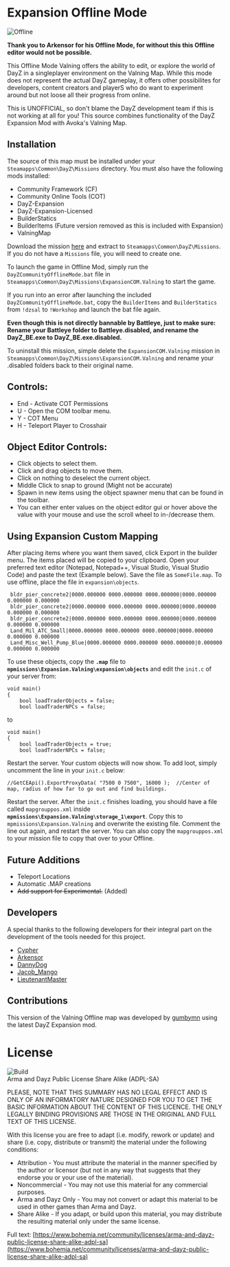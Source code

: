 # Expansion Offline Mode
![Offline](https://img.shields.io/badge/build-1.8121313-orange)
 
**Thank you to Arkensor for his Offline Mode, for without this this Offline editor would not be possible.**

This Offline Mode Valning offers the ability to edit, or explore the world of DayZ in a singleplayer environment on the Valning Map. While this mode does not represent the actual DayZ gameplay, it offers other possibilites for developers, content creators and playerS who do want to experiment around but not loose all their progress from online.

This is UNOFFICIAL, so don't blame the DayZ development team if this is not working at all for you! This source combines functionality of the DayZ Expansion Mod with Avoka's Valning Map. 

## Installation
The source of this map must be installed under your ```Steamapps\Common\DayZ\Missions``` directory. You must also have the following mods installed:
* Community Framework (CF)
* Community Online Tools (COT)
* DayZ-Expansion
* DayZ-Expansion-Licensed
* BuilderStatics
* BuilderItems (Future version removed as this is included with Expansion)
* ValningMap

Download the mission [here](https://github.com/gumbymn/ExpansionCOM.Valning/blob/source/Latest.zip) and extract to ```Steamapps\Common\DayZ\Missions```. If you do not have a ```Missions``` file, you will need to create one.

To launch the game in Offline Mod, simply run the ```DayZCommunityOfflineMode.bat``` file in ```Steamapps\Common\DayZ\Missions\ExpansionCOM.Valning``` to start the game. 

If you run into an error after launching the included ```DayZCommunityOfflineMode.bat```, copy the ```BuilderItems``` and ```BuilderStatics``` from ```!dzsal``` to ```!Workshop``` and launch the bat file again.

**Even though this is not directly bannable by Battleye, just to make sure: Rename your Battleye folder to Battleye.disabled, and rename the DayZ_BE.exe to DayZ_BE.exe.disabled.**

To uninstall this mission, simple delete the ```ExpansionCOM.Valning``` mission in ```Steamapps\Common\DayZ\Missions\ExpansionCOM.Valning``` and rename your .disabled folders back to their original name.

## Controls:
* End - Activate COT Permissions
* U - Open the COM toolbar menu.
* Y - COT Menu
* H - Teleport Player to Crosshair

## Object Editor Controls:  
* Click objects to select them.  
* Click and drag objects to move them.
* Click on nothing to deselect the current object.
* Middle Click to snap to ground (Might not be accurate)
* Spawn in new items using the object spawner menu that can be found in the toolbar.
* You can either enter values on the object editor gui or hover above the value with your mouse and use the scroll wheel to in-/decrease them.

## Using Expansion Custom Mapping
After placing items where you want them saved, click Export in the builder menu. The items placed will be copied to your clipboard. Open your preferred text editor (Notepad, Notepad++, Visual Studio, Visual Studio Code) and paste the text (Example below). Save the file as ```SomeFile.map```. To use offline, place the file in ```expansion\objects```. 

```
 bldr_pier_concrete2|0000.000000 0000.000000 0000.000000|0000.000000 0.000000 0.000000
 bldr_pier_concrete2|0000.000000 0000.000000 0000.000000|0000.000000 0.000000 0.000000
 bldr_pier_concrete2|0000.000000 0000.000000 0000.000000|0000.000000 0.000000 0.000000
 Land_Mil_ATC_Small|0000.000000 0000.000000 0000.000000|0000.000000 0.000000 0.000000
 Land_Misc_Well_Pump_Blue|0000.000000 0000.000000 0000.000000|0.000000 0.000000 0.000000
```

To use these objects, copy the **```.map```** file to **```mpmissions\Expansion.Valning\expansion\objects```** and edit the ```init.c``` of your server from:
```
void main()
{
	bool loadTraderObjects = false;
	bool loadTraderNPCs = false;
```
to
```
void main()
{
	bool loadTraderObjects = true;
	bool loadTraderNPCs = false;
```
Restart the server. Your custom objects will now show. To add loot, simply uncomment the line in your ```init.c``` below:
```
//GetCEApi().ExportProxyData( "7500 0 7500", 16000 );  //Center of map, radius of how far to go out and find buildings.
```
Restart the server. After the ```init.c``` finishes loading, you should have a file called ```mapgrouppos.xml``` inside **```mpmissions\Expansion.Valning\storage_1\export```**. Copy this to ```mpmissions\Expansion.Valning``` and overwrite the existing file. Comment the line out again, and restart the server. You can also copy the ```mapgrouppos.xml``` to your mission file to copy that over to your Offline.

## Future Additions
* Teleport Locations
* Automatic .MAP creations
* ~~Add support for Experimental.~~ (Added)

## Developers
A special thanks to the following developers for their integral part on the development of the tools needed for this project.
* [Cypher](https://github.com/CypherMediaGIT)
* [Arkensor](https://github.com/Arkensor)
* [DannyDog](https://github.com/DannyDog)
* [Jacob_Mango](https://github.com/Jacob-Mango)
* [LieutenantMaster](https://github.com/LieutenantMaster)

## Contributions
This version of the Valning Offline map was developed by [gumbymn](https://github.com/gumbymn) using the latest DayZ Expansion mod. 

# License
![Build](https://img.shields.io/badge/License-ADPL--SA-green) 
<br>Arma and Dayz Public License Share Alike (ADPL-SA) 

PLEASE, NOTE THAT THIS SUMMARY HAS NO LEGAL EFFECT AND IS ONLY OF AN INFORMATORY NATURE DESIGNED FOR YOU TO GET THE BASIC INFORMATION ABOUT THE CONTENT OF THIS LICENCE. THE ONLY LEGALLY BINDING PROVISIONS ARE THOSE IN THE ORIGINAL AND FULL TEXT OF THIS LICENSE.

With this license you are free to adapt (i.e. modify, rework or update) and share (i.e. copy, distribute or transmit) the material under the following conditions:

<ul><li>Attribution - You must attribute the material in the manner specified by the author or licensor (but not in any way that suggests that they endorse you or your use of the material).</li>
<li>Noncommercial - You may not use this material for any commercial purposes.</li>
<li>Arma and Dayz Only - You may not convert or adapt this material to be used in other games than Arma and Dayz.</li>
<li>Share Alike - If you adapt, or build upon this material, you may distribute the resulting material only under the same license.</li></ul>

Full text: [https://www.bohemia.net/community/licenses/arma-and-dayz-public-license-share-alike-adpl-sa](https://www.bohemia.net/community/licenses/arma-and-dayz-public-license-share-alike-adpl-sa)
